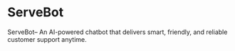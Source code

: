# ServeBot
ServeBot– An AI-powered chatbot that delivers smart, friendly, and reliable customer support anytime.
